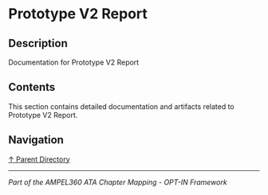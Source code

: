# Prototype V2 Report

## Description

Documentation for Prototype V2 Report

## Contents

This section contains detailed documentation and artifacts related to Prototype V2 Report.

## Navigation

[↑ Parent Directory](../README.md)

---

*Part of the AMPEL360 ATA Chapter Mapping - OPT-IN Framework*

